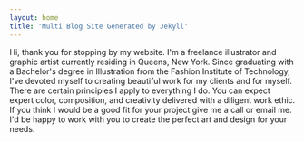 ```yaml
---
layout: home
title: 'Multi Blog Site Generated by Jekyll'
---
```


Hi, thank you for stopping by my website.
I'm a freelance illustrator and graphic artist currently residing in Queens, New York. Since graduating with a Bachelor's degree in Illustration from the Fashion Institute of Technology, I've devoted myself to creating beautiful work for my clients and for myself. There are certain principles I apply to everything I do. You can expect expert color, composition, and creativity delivered with a diligent work ethic. If you think I would be a good fit for your project give me a call or email me. I'd be happy to work with you to create the perfect art and design for your needs.